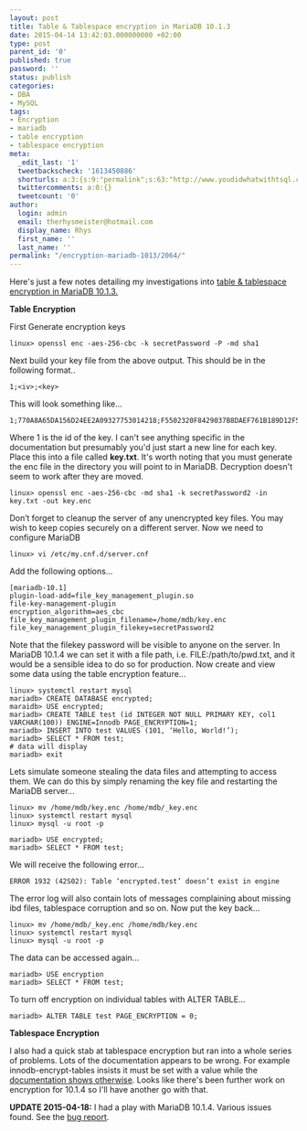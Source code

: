 ```yaml
---
layout: post
title: Table & Tablespace encryption in MariaDB 10.1.3
date: 2015-04-14 13:42:03.000000000 +02:00
type: post
parent_id: '0'
published: true
password: ''
status: publish
categories:
- DBA
- MySQL
tags:
- Encryption
- mariadb
- table encryption
- tablespace encryption
meta:
  _edit_last: '1'
  tweetbackscheck: '1613450886'
  shorturls: a:3:{s:9:"permalink";s:63:"http://www.youdidwhatwithtsql.com/encryption-mariadb-1013/2064/";s:7:"tinyurl";s:26:"http://tinyurl.com/lfxu7y4";s:4:"isgd";s:19:"http://is.gd/GhQWIh";}
  twittercomments: a:0:{}
  tweetcount: '0'
author:
  login: admin
  email: therhysmeister@hotmail.com
  display_name: Rhys
  first_name: ''
  last_name: ''
permalink: "/encryption-mariadb-1013/2064/"
---
```

Here's just a few notes detailing my investigations into [table & tablespace encryption in MariaDB 10.1.3.](https://blog.mariadb.org/table-and-tablespace-encryption-on-mariadb-10-1-3/ "MariaDB Table Tablespace Encryption")

**Table Encryption**

First Generate encryption keys

```
linux> openssl enc -aes-256-cbc -k secretPassword -P -md sha1
```

Next build your key file from the above output. This should be in the following format..

```
1;<iv>;<key>
```

This will look something like...

```
1;770A8A65DA156D24EE2A09327753014218;F5502320F8429037B8DAEF761B189D12F5502320F8429037B8DAEF761B189D12
```

Where 1 is the id of the key. I can't see anything specific in the documentation but presumably you'd just start a new line for each key. Place this into a file called **key.txt**. It's worth noting that you must generate the enc file in the directory you will point to in MariaDB. Decryption doesn't seem to work after they are moved.

```
linux> openssl enc -aes-256-cbc -md sha1 -k secretPassword2 -in key.txt -out key.enc
```

Don’t forget to cleanup the server of any unencrypted key files. You may wish to keep copies securely on a different server. Now we need to configure MariaDB

```
linux> vi /etc/my.cnf.d/server.cnf
```

Add the following options...

```
[mariadb-10.1]
plugin-load-add=file_key_management_plugin.so
file-key-management-plugin
encryption_algorithm=aes_cbc
file_key_management_plugin_filename=/home/mdb/key.enc
file_key_management_plugin_filekey=secretPassword2
```

Note that the filekey password will be visible to anyone on the server. In MariaDB 10.1.4 we can set it with a file path, i.e. FILE:/path/to/pwd.txt, and it would be a sensible idea to do so for production. Now create and view some data using the table encryption feature...

```
linux> systemctl restart mysql
mariadb> CREATE DATABASE encrypted;
maraidb> USE encrypted;
mariadb> CREATE TABLE test (id INTEGER NOT NULL PRIMARY KEY, col1 VARCHAR(100)) ENGINE=Innodb PAGE_ENCRYPTION=1;
mariadb> INSERT INTO test VALUES (101, ‘Hello, World!’);
mariadb> SELECT * FROM test;
# data will display
mariadb> exit
```

Lets simulate someone stealing the data files and attempting to access them. We can do this by simply renaming the key file and restarting the MariaDB server...

```
linux> mv /home/mdb/key.enc /home/mdb/_key.enc
linux> systemctl restart mysql
linux> mysql -u root -p
```

```
mariadb> USE encrypted;
mariadb> SELECT * FROM test;
```

We will receive the following error...

```
ERROR 1932 (42S02): Table ‘encrypted.test’ doesn’t exist in engine
```

The error log will also contain lots of messages complaining about missing ibd files, tablespace corruption and so on. Now put the key back…

```
linux> mv /home/mdb/_key.enc /home/mdb/key.enc
linux> systemctl restart mysql
linux> mysql -u root -p
```

The data can be accessed again...

```
mariadb> USE encryption
mariadb> SELECT * FROM test;
```

To turn off encryption on individual tables with ALTER TABLE...

```
mariadb> ALTER TABLE test PAGE_ENCRYPTION = 0;
```

**Tablespace Encryption**

I also had a quick stab at tablespace encryption but ran into a whole series of problems. Lots of the documentation appears to be wrong. For example innodb-encrypt-tables insists it must be set with a value while the [documentation shows otherwise](https://blog.mariadb.org/table-and-tablespace-encryption-on-mariadb-10-1-3/ "MariaDB table tablespace encryption"). Looks like there's been further work on encryption for 10.1.4 so I'll have another go with that.

**UPDATE 2015-04-18:** I had a play with MariaDB 10.1.4. Various issues found. See the [bug report](https://mariadb.atlassian.net/browse/MDEV-8011 "MariaDB Table Encryption Bug Report").

